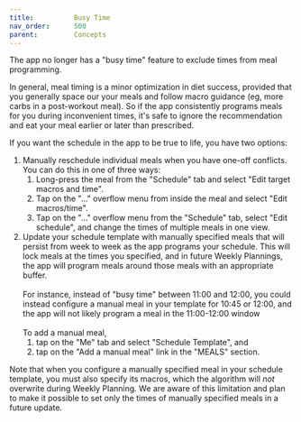 ```yaml
---
title:          Busy Time
nav_order:      500
parent:         Concepts
---
```


The app no longer has a "busy time" feature to exclude times from meal programming.

In general, meal timing is a minor optimization in diet success, provided that you generally space our your meals and follow macro guidance (eg, more carbs in a post-workout meal). So if the app consistently programs meals for you during inconvenient times, it's safe to ignore the recommendation and eat your meal earlier or later than prescribed.

If you want the schedule in the app to be true to life, you have two options:
1. Manually reschedule individual meals when you have one-off conflicts. You can do this in one of three ways:
    1. Long-press the meal from the "Schedule" tab and select "Edit target macros and time".
    2. Tap on the "..." overflow menu from inside the meal and select "Edit macros/time".
    3. Tap on the "..." overflow menu from the "Schedule" tab, select "Edit schedule", and change the times of multiple meals in one view.
2. Update your schedule template with manually specified meals that will persist from week to week as the app programs your schedule. This will lock meals at the times you specified, and in future Weekly Plannings, the app will program meals around those meals with an appropriate buffer.<br /><br />For instance, instead of "busy time" between 11:00 and 12:00, you could instead configure a manual meal in your template for 10:45 or 12:00, and the app will not likely program a meal in the 11:00-12:00 window<br /><br />To add a manual meal,
    1. tap on the "Me" tab and select "Schedule Template", and
    2. tap on the "Add a manual meal" link in the "MEALS" section.

Note that when you configure a manually specified meal in your schedule template, you must also specify its macros, which the algorithm will _not_ overwrite during Weekly Planning. We are aware of this limitation and plan to make it possible to set only the times of manually specified meals in a future update.